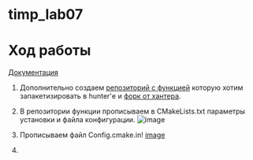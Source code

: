 # timp_lab07

# Ход работы
[Документация](https://hunter.readthedocs.io/en/latest/creating-new/create/cmake.html)

1) Дополнительно создаем [репозиторий с функцией](https://github.com/ImDmitrybtw/hello_foo) которую хотим запакетизировать в hunter'е и [форк от хантера](https://github.com/ImDmitrybtw/hunter/tree/hello_foo).
2) В репозитории функции прописываем в CMakeLists.txt параметры установки и файла конфигурации.
   ![image](https://user-images.githubusercontent.com/92674699/168253350-b1371d73-26df-43de-b848-0673bcf92492.png)
 
3) Прописываем файл Config.cmake.in!
   [image](https://user-images.githubusercontent.com/92674699/168253252-4d6cda9c-3e4d-4f44-865a-08ed13d2b52c.png)

4) 
